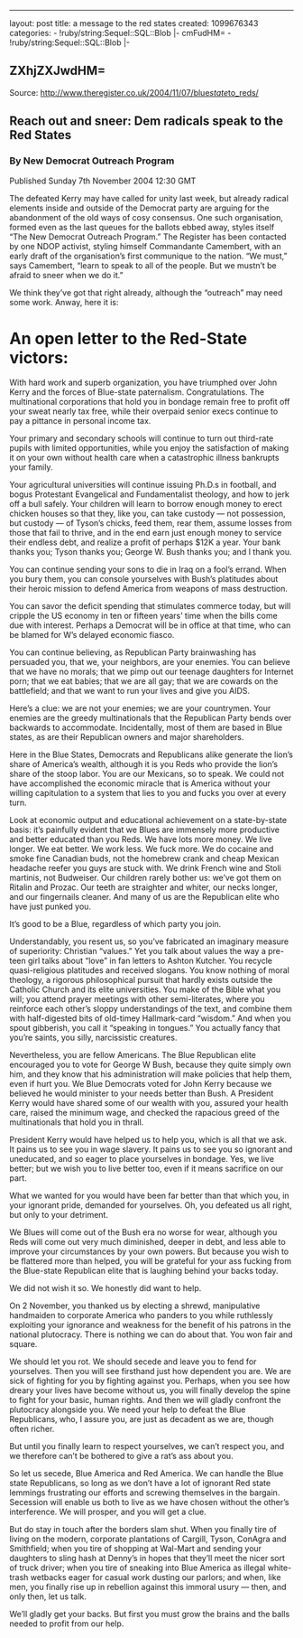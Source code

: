 <hr />

<p>layout: post
title: a message to the red states
created: 1099676343
categories:
- !ruby/string:Sequel::SQL::Blob |-
  cmFudHM=
- !ruby/string:Sequel::SQL::Blob |-</p>

<h2 id="_zxhjzxjwdhm">  ZXhjZXJwdHM=</h2>

<p>Source: <A HREF="http://www.theregister.co.uk/2004/11/07/blue_state_to_reds/">http://www.theregister.co.uk/2004/11/07/blue<em>state</em>to_reds/</A></p>

<H2>Reach out and sneer: Dem radicals speak to the Red States</H2>

<H3>By New Democrat Outreach Program</H3>

<p>Published Sunday 7th November 2004 12:30&#160;GMT</p>

<p>The defeated Kerry may have called for unity last week, but already radical elements inside and outside of the Democrat party are arguing for the abandonment of the old ways of cosy consensus. One such organisation, formed even as the last queues for the ballots ebbed away, styles itself &#8220;The New Democrat Outreach Program.&#8221; The Register has been contacted by one NDOP activist, styling himself Commandante Camembert, with an early draft of the organisation&#8217;s first communique to the nation. &#8220;We must,&#8221; says Camembert, &#8220;learn to speak to all of the people. But we mustn&#8217;t be afraid to sneer when we do it.&#8221;</p>

<p>We think they&#8217;ve got that right already, although the &#8220;outreach&#8221; may need some work. Anway, here it is:</p>

<H1>An open letter to the Red-State victors:</H1>

<p>With hard work and superb organization, you have triumphed over John Kerry and the forces of Blue-state paternalism. Congratulations. The multinational corporations that hold you in bondage remain free to profit off your sweat nearly tax free, while their overpaid senior execs continue to pay a pittance in personal income tax.</p>

<p>Your primary and secondary schools will continue to turn out third-rate pupils with limited opportunities, while you enjoy the satisfaction of making it on your own without health care when a catastrophic illness bankrupts your family.</p>

<p>Your agricultural universities will continue issuing Ph.D.s in football, and bogus Protestant Evangelical and Fundamentalist theology, and how to jerk off a bull safely. Your children will learn to borrow enough money to erect chicken houses so that they, like you, can take custody &#8212; not possession, but custody &#8212; of Tyson&#8217;s chicks, feed them, rear them, assume losses from those that fail to thrive, and in the end earn just enough money to service their endless debt, and realize a profit of perhaps $12K a year. Your bank thanks you; Tyson thanks you; George W. Bush thanks you; and I thank you.</p>

<p>You can continue sending your sons to die in Iraq on a fool&#8217;s errand. When you bury them, you can console yourselves with Bush&#8217;s platitudes about their heroic mission to defend America from weapons of mass destruction.</p>

<p>You can savor the deficit spending that stimulates commerce today, but will cripple the US economy in ten or fifteen years&#8217; time when the bills come due with interest. Perhaps a Democrat will be in office at that time, who can be blamed for W&#8217;s delayed economic fiasco.</p>

<p>You can continue believing, as Republican Party brainwashing has persuaded you, that we, your neighbors, are your enemies. You can believe that we have no morals; that we pimp out our teenage daughters for Internet porn; that we eat babies; that we are all gay; that we are cowards on the battlefield; and that we want to run your lives and give you AIDS.</p>

<p>Here&#8217;s a clue: we are not your enemies; we are your countrymen. Your enemies are the greedy multinationals that the Republican Party bends over backwards to accommodate. Incidentally, most of them are based in Blue states, as are their Republican owners and major shareholders.</p>

<p>Here in the Blue States, Democrats and Republicans alike generate the lion&#8217;s share of America&#8217;s wealth, although it is you Reds who provide the lion&#8217;s share of the stoop labor. You are our Mexicans, so to speak. We could not have accomplished the economic miracle that is America without your willing capitulation to a system that lies to you and fucks you over at every turn.</p>

<p>Look at economic output and educational achievement on a state-by-state basis: it&#8217;s painfully evident that we Blues are immensely more productive and better educated than you Reds. We have lots more money. We live longer. We eat better. We work less. We fuck more. We do cocaine and smoke fine Canadian buds, not the homebrew crank and cheap Mexican headache reefer you guys are stuck with. We drink French wine and Stoli martinis, not Budweiser. Our children rarely bother us: we&#8217;ve got them on Ritalin and Prozac. Our teeth are straighter and whiter, our necks longer, and our fingernails cleaner. And many of us are the Republican elite who have just punked you.</p>

<p>It&#8217;s good to be a Blue, regardless of which party you join.</p>

<p>Understandably, you resent us, so you&#8217;ve fabricated an imaginary measure of superiority: Christian &#8220;values.&#8221; Yet you talk about values the way a pre-teen girl talks about &#8220;love&#8221; in fan letters to Ashton Kutcher. You recycle quasi-religious platitudes and received slogans. You know nothing of moral theology, a rigorous philosophical pursuit that hardly exists outside the Catholic Church and its elite universities. You make of the Bible what you will; you attend prayer meetings with other semi-literates, where you reinforce each other&#8217;s sloppy understandings of the text, and combine them with half-digested bits of old-timey Hallmark-card &#8220;wisdom.&#8221; And when you spout gibberish, you call it &#8220;speaking in tongues.&#8221; You actually fancy that you&#8217;re saints, you silly, narcissistic creatures.</p>

<p>Nevertheless, you are fellow Americans. The Blue Republican elite encouraged you to vote for George W Bush, because they quite simply own him, and they know that his administration will make policies that help them, even if hurt you. We Blue Democrats voted for John Kerry because we believed he would minister to your needs better than Bush. A President Kerry would have shared some of our wealth with you, assured your health care, raised the minimum wage, and checked the rapacious greed of the multinationals that hold you in thrall.</p>

<p>President Kerry would have helped us to help you, which is all that we ask. It pains us to see you in wage slavery. It pains us to see you so ignorant and uneducated, and so eager to place yourselves in bondage. Yes, we live better; but we wish you to live better too, even if it means sacrifice on our part.</p>

<p>What we wanted for you would have been far better than that which you, in your ignorant pride, demanded for yourselves. Oh, you defeated us all right, but only to your detriment.</p>

<p>We Blues will come out of the Bush era no worse for wear, although you Reds will come out very much diminished, deeper in debt, and less able to improve your circumstances by your own powers. But because you wish to be flattered more than helped, you will be grateful for your ass fucking from the Blue-state Republican elite that is laughing behind your backs today.</p>

<p>We did not wish it so. We honestly did want to help.</p>

<p>On 2 November, you thanked us by electing a shrewd, manipulative handmaiden to corporate America who panders to you while ruthlessly exploiting your ignorance and weakness for the benefit of his patrons in the national plutocracy. There is nothing we can do about that. You won fair and square.</p>

<p>We should let you rot. We should secede and leave you to fend for yourselves. Then you will see firsthand just how dependent you are. We are sick of fighting for you by fighting against you. Perhaps, when you see how dreary your lives have become without us, you will finally develop the spine to fight for your basic, human rights. And then we will gladly confront the plutocracy alongside you. We need your help to defeat the Blue Republicans, who, I assure you, are just as decadent as we are, though often richer.</p>

<p>But until you finally learn to respect yourselves, we can&#8217;t respect you, and we therefore can&#8217;t be bothered to give a rat&#8217;s ass about you.</p>

<p>So let us secede, Blue America and Red America. We can handle the Blue state Republicans, so long as we don&#8217;t have a lot of ignorant Red state lemmings frustrating our efforts and screwing themselves in the bargain. Secession will enable us both to live as we have chosen without the other&#8217;s interference. We will prosper, and you will get a clue.</p>

<p>But do stay in touch after the borders slam shut. When you finally tire of living on the modern, corporate plantations of Cargill, Tyson, ConAgra and Smithfield; when you tire of shopping at Wal-Mart and sending your daughters to sling hash at Denny&#8217;s in hopes that they&#8217;ll meet the nicer sort of truck driver; when you tire of sneaking into Blue America as illegal white-trash wetbacks eager for casual work dusting our parlors; and when, like men, you finally rise up in rebellion against this immoral usury &#8212; then, and only then, let us talk.</p>

<p>We&#8217;ll gladly get your backs. But first you must grow the brains and the balls needed to profit from our help. </p>
